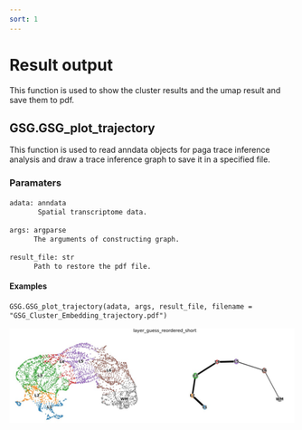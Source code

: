 ```yaml
---
sort: 1
---
```


# Result output

This function is used to show the cluster results and the umap result and save them to pdf.

## GSG.GSG_plot_trajectory
This function is used to read anndata objects for paga trace inference analysis and draw a trace inference graph to save it in a specified file.


### Paramaters
```
adata: anndata
       Spatial transcriptome data.

args: argparse
      The arguments of constructing graph. 
      
result_file: str
      Path to restore the pdf file.
```

#### Examples

```
GSG.GSG_plot_trajectory(adata, args, result_file, filename = "GSG_Cluster_Embedding_trajectory.pdf")
```

<img src="../pics/paga.jpg">


